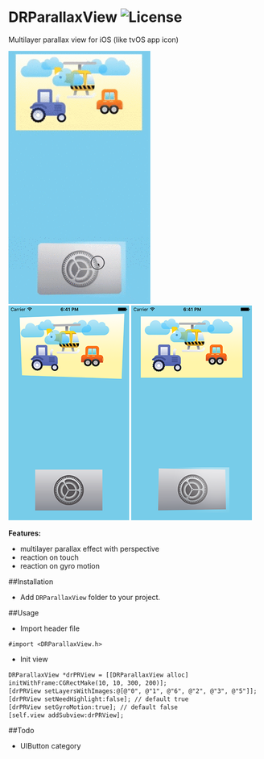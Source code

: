 # DRParallaxView ![License](https://img.shields.io/cocoapods/l/STPopup.svg?style=flag)

Multilayer parallax view for iOS (like tvOS app icon)

![Sample](./drpv.gif)
![Sample](./s1.png)
![Sample](./s2.png)

**Features:**
- multilayer parallax effect with perspective
- reaction on touch
- reaction on gyro motion

##Installation
- Add `DRParallaxView` folder to your project.

##Usage
- Import header file
```objc
#import <DRParallaxView.h>
```

- Init view
```objc
DRParallaxView *drPRView = [[DRParallaxView alloc] initWithFrame:CGRectMake(10, 10, 300, 200)];
[drPRView setLayersWithImages:@[@"0", @"1", @"6", @"2", @"3", @"5"]];
[drPRView setNeedHighlight:false]; // default true
[drPRView setGyroMotion:true]; // default false
[self.view addSubview:drPRView];
```

##Todo
- UIButton category
